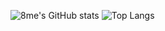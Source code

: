 ![8me's GitHub stats](https://github-readme-stats.vercel.app/api?username=8me&show_icons=true&theme=dracula) ![Top Langs](https://github-readme-stats.vercel.app/api/top-langs/?username=8me&langs_count=12&layout=compact&exclude_repo=rba)
